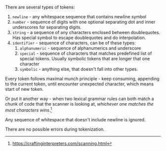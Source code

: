 There are several types of tokens:
1. `newline` - any whitespace sequence that contains newline symbol
2. `number` - sequence of digits with one optional separating dot and inner underscores for separating digits.
3. `string` - a sequence of any characters enclosed between doublequotes. Has special symbol to escape doublequotes and do interpolation.
4. `identifier` - sequence of characters, can be of these types:
    1. `alphanumeric` - sequence of alphanumerics and underscore
    2. `special` - sequence of characters that matches predefined list of special tokens. Usually symbolic tokens that are longer that one character
    3. `symbolic` - anything else, that doesn't fall into other types.

Every token follows maximal munch principle - keep consuming, appending to the current token, until encounter unexpected character, which means start of new token.

Or put it another way - when two lexical grammar rules can both match a chunk of code that the scanner is looking at, _whichever one matches the most characters wins_.[^1]

Any sequence of whitespace that doesn't include newline is ignored.

There are no possible errors during tokenization.

[^1]: https://craftinginterpreters.com/scanning.html